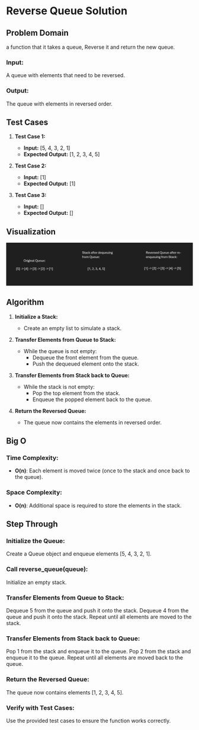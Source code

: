# Reverse Queue Solution

## Problem Domain
a function that it takes a queue, Reverse it and return the new queue.

### Input:
A queue with elements that need to be reversed.

### Output:
The queue with elements in reversed order.

## Test Cases

1. **Test Case 1:**
   - **Input:** [5, 4, 3, 2, 1]
   - **Expected Output:** [1, 2, 3, 4, 5]

2. **Test Case 2:**
   - **Input:** [1]
   - **Expected Output:** [1]

3. **Test Case 3:**
   - **Input:** []
   - **Expected Output:** []

## Visualization

![alt text](image.png)



## Algorithm

1. **Initialize a Stack:**
   - Create an empty list to simulate a stack.

2. **Transfer Elements from Queue to Stack:**
   - While the queue is not empty:
     - Dequeue the front element from the queue.
     - Push the dequeued element onto the stack.

3. **Transfer Elements from Stack back to Queue:**
   - While the stack is not empty:
     - Pop the top element from the stack.
     - Enqueue the popped element back to the queue.

4. **Return the Reversed Queue:**
   - The queue now contains the elements in reversed order.

## Big O

### Time Complexity:
- **O(n)**: Each element is moved twice (once to the stack and once back to the queue).

### Space Complexity:
- **O(n)**: Additional space is required to store the elements in the stack.


## Step Through

### Initialize the Queue:

Create a Queue object and enqueue elements [5, 4, 3, 2, 1].

### Call reverse_queue(queue):

Initialize an empty stack.

### Transfer Elements from Queue to Stack:

Dequeue 5 from the queue and push it onto the stack.
Dequeue 4 from the queue and push it onto the stack.
Repeat until all elements are moved to the stack.

### Transfer Elements from Stack back to Queue:

Pop 1 from the stack and enqueue it to the queue.
Pop 2 from the stack and enqueue it to the queue.
Repeat until all elements are moved back to the queue.

### Return the Reversed Queue:

The queue now contains elements [1, 2, 3, 4, 5].

### Verify with Test Cases:

Use the provided test cases to ensure the function works correctly.